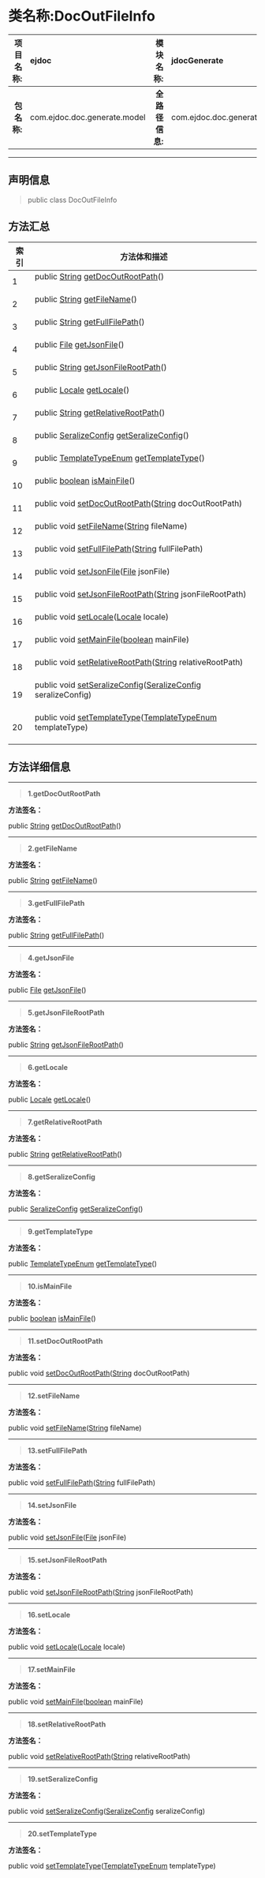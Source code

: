# 类名称:DocOutFileInfo

|  **项目名称:**    |  ejdoc    |   **模块名称:**   |jdocGenerate|
| ----: | :---- | ----: |:---- |
|   **包名称:**   |  com.ejdoc.doc.generate.model    |   **全路径信息:**   |com.ejdoc.doc.generate.model.DocOutFileInfo|



















---

## 声明信息

> public class DocOutFileInfo     














## 方法汇总

|   索引  |    方法体和描述   |
| ---- | ---- |
|1|public [String](https://docs.oracle.com/javase/8/docs/api/java/lang/String.html?is-external=true) [getDocOutRootPath](#getdocoutrootpath)()   <br/><br/>|
|2|public [String](https://docs.oracle.com/javase/8/docs/api/java/lang/String.html?is-external=true) [getFileName](#getfilename)()   <br/><br/>|
|3|public [String](https://docs.oracle.com/javase/8/docs/api/java/lang/String.html?is-external=true) [getFullFilePath](#getfullfilepath)()   <br/><br/>|
|4|public [File](https://docs.oracle.com/javase/8/docs/api/java/io/File.html?is-external=true) [getJsonFile](#getjsonfile)()   <br/><br/>|
|5|public [String](https://docs.oracle.com/javase/8/docs/api/java/lang/String.html?is-external=true) [getJsonFileRootPath](#getjsonfilerootpath)()   <br/><br/>|
|6|public [Locale](https://docs.oracle.com/javase/8/docs/api/java/util/Locale.html?is-external=true) [getLocale](#getlocale)()   <br/><br/>|
|7|public [String](https://docs.oracle.com/javase/8/docs/api/java/lang/String.html?is-external=true) [getRelativeRootPath](#getrelativerootpath)()   <br/><br/>|
|8|public [SeralizeConfig](/metaInfoSeralize/com/ejdoc/metainfo/seralize/seralize/config/SeralizeConfig.md) [getSeralizeConfig](#getseralizeconfig)()   <br/><br/>|
|9|public [TemplateTypeEnum](/jdocGenerate/com/ejdoc/doc/generate/enums/TemplateTypeEnum.md) [getTemplateType](#gettemplatetype)()   <br/><br/>|
|10|public [boolean](https://docs.oracle.com/javase/8/docs/api/java/lang/Boolean.html?is-external=true) [isMainFile](#ismainfile)()   <br/><br/>|
|11|public void [setDocOutRootPath](#setdocoutrootpath-string)([String](https://docs.oracle.com/javase/8/docs/api/java/lang/String.html?is-external=true) docOutRootPath)   <br/><br/>|
|12|public void [setFileName](#setfilename-string)([String](https://docs.oracle.com/javase/8/docs/api/java/lang/String.html?is-external=true) fileName)   <br/><br/>|
|13|public void [setFullFilePath](#setfullfilepath-string)([String](https://docs.oracle.com/javase/8/docs/api/java/lang/String.html?is-external=true) fullFilePath)   <br/><br/>|
|14|public void [setJsonFile](#setjsonfile-file)([File](https://docs.oracle.com/javase/8/docs/api/java/io/File.html?is-external=true) jsonFile)   <br/><br/>|
|15|public void [setJsonFileRootPath](#setjsonfilerootpath-string)([String](https://docs.oracle.com/javase/8/docs/api/java/lang/String.html?is-external=true) jsonFileRootPath)   <br/><br/>|
|16|public void [setLocale](#setlocale-locale)([Locale](https://docs.oracle.com/javase/8/docs/api/java/util/Locale.html?is-external=true) locale)   <br/><br/>|
|17|public void [setMainFile](#setmainfile-boolean)([boolean](https://docs.oracle.com/javase/8/docs/api/java/lang/Boolean.html?is-external=true) mainFile)   <br/><br/>|
|18|public void [setRelativeRootPath](#setrelativerootpath-string)([String](https://docs.oracle.com/javase/8/docs/api/java/lang/String.html?is-external=true) relativeRootPath)   <br/><br/>|
|19|public void [setSeralizeConfig](#setseralizeconfig-seralizeconfig)([SeralizeConfig](/metaInfoSeralize/com/ejdoc/metainfo/seralize/seralize/config/SeralizeConfig.md) seralizeConfig)   <br/><br/>|
|20|public void [setTemplateType](#settemplatetype-templatetypeenum)([TemplateTypeEnum](/jdocGenerate/com/ejdoc/doc/generate/enums/TemplateTypeEnum.md) templateType)   <br/><br/>|







## 方法详细信息


---

> **1.<span id="getdocoutrootpath">getDocOutRootPath</span>**

**方法签名：** 

  public [String](https://docs.oracle.com/javase/8/docs/api/java/lang/String.html?is-external=true) [getDocOutRootPath](#getdocoutrootpath)()   










---

> **2.<span id="getfilename">getFileName</span>**

**方法签名：** 

  public [String](https://docs.oracle.com/javase/8/docs/api/java/lang/String.html?is-external=true) [getFileName](#getfilename)()   










---

> **3.<span id="getfullfilepath">getFullFilePath</span>**

**方法签名：** 

  public [String](https://docs.oracle.com/javase/8/docs/api/java/lang/String.html?is-external=true) [getFullFilePath](#getfullfilepath)()   










---

> **4.<span id="getjsonfile">getJsonFile</span>**

**方法签名：** 

  public [File](https://docs.oracle.com/javase/8/docs/api/java/io/File.html?is-external=true) [getJsonFile](#getjsonfile)()   










---

> **5.<span id="getjsonfilerootpath">getJsonFileRootPath</span>**

**方法签名：** 

  public [String](https://docs.oracle.com/javase/8/docs/api/java/lang/String.html?is-external=true) [getJsonFileRootPath](#getjsonfilerootpath)()   










---

> **6.<span id="getlocale">getLocale</span>**

**方法签名：** 

  public [Locale](https://docs.oracle.com/javase/8/docs/api/java/util/Locale.html?is-external=true) [getLocale](#getlocale)()   










---

> **7.<span id="getrelativerootpath">getRelativeRootPath</span>**

**方法签名：** 

  public [String](https://docs.oracle.com/javase/8/docs/api/java/lang/String.html?is-external=true) [getRelativeRootPath](#getrelativerootpath)()   










---

> **8.<span id="getseralizeconfig">getSeralizeConfig</span>**

**方法签名：** 

  public [SeralizeConfig](/metaInfoSeralize/com/ejdoc/metainfo/seralize/seralize/config/SeralizeConfig.md) [getSeralizeConfig](#getseralizeconfig)()   










---

> **9.<span id="gettemplatetype">getTemplateType</span>**

**方法签名：** 

  public [TemplateTypeEnum](/jdocGenerate/com/ejdoc/doc/generate/enums/TemplateTypeEnum.md) [getTemplateType](#gettemplatetype)()   










---

> **10.<span id="ismainfile">isMainFile</span>**

**方法签名：** 

  public [boolean](https://docs.oracle.com/javase/8/docs/api/java/lang/Boolean.html?is-external=true) [isMainFile](#ismainfile)()   










---

> **11.<span id="setdocoutrootpath-string">setDocOutRootPath</span>**

**方法签名：** 

  public void [setDocOutRootPath](#setdocoutrootpath-string)([String](https://docs.oracle.com/javase/8/docs/api/java/lang/String.html?is-external=true) docOutRootPath)   










---

> **12.<span id="setfilename-string">setFileName</span>**

**方法签名：** 

  public void [setFileName](#setfilename-string)([String](https://docs.oracle.com/javase/8/docs/api/java/lang/String.html?is-external=true) fileName)   










---

> **13.<span id="setfullfilepath-string">setFullFilePath</span>**

**方法签名：** 

  public void [setFullFilePath](#setfullfilepath-string)([String](https://docs.oracle.com/javase/8/docs/api/java/lang/String.html?is-external=true) fullFilePath)   










---

> **14.<span id="setjsonfile-file">setJsonFile</span>**

**方法签名：** 

  public void [setJsonFile](#setjsonfile-file)([File](https://docs.oracle.com/javase/8/docs/api/java/io/File.html?is-external=true) jsonFile)   










---

> **15.<span id="setjsonfilerootpath-string">setJsonFileRootPath</span>**

**方法签名：** 

  public void [setJsonFileRootPath](#setjsonfilerootpath-string)([String](https://docs.oracle.com/javase/8/docs/api/java/lang/String.html?is-external=true) jsonFileRootPath)   










---

> **16.<span id="setlocale-locale">setLocale</span>**

**方法签名：** 

  public void [setLocale](#setlocale-locale)([Locale](https://docs.oracle.com/javase/8/docs/api/java/util/Locale.html?is-external=true) locale)   










---

> **17.<span id="setmainfile-boolean">setMainFile</span>**

**方法签名：** 

  public void [setMainFile](#setmainfile-boolean)([boolean](https://docs.oracle.com/javase/8/docs/api/java/lang/Boolean.html?is-external=true) mainFile)   










---

> **18.<span id="setrelativerootpath-string">setRelativeRootPath</span>**

**方法签名：** 

  public void [setRelativeRootPath](#setrelativerootpath-string)([String](https://docs.oracle.com/javase/8/docs/api/java/lang/String.html?is-external=true) relativeRootPath)   










---

> **19.<span id="setseralizeconfig-seralizeconfig">setSeralizeConfig</span>**

**方法签名：** 

  public void [setSeralizeConfig](#setseralizeconfig-seralizeconfig)([SeralizeConfig](/metaInfoSeralize/com/ejdoc/metainfo/seralize/seralize/config/SeralizeConfig.md) seralizeConfig)   










---

> **20.<span id="settemplatetype-templatetypeenum">setTemplateType</span>**

**方法签名：** 

  public void [setTemplateType](#settemplatetype-templatetypeenum)([TemplateTypeEnum](/jdocGenerate/com/ejdoc/doc/generate/enums/TemplateTypeEnum.md) templateType)   









